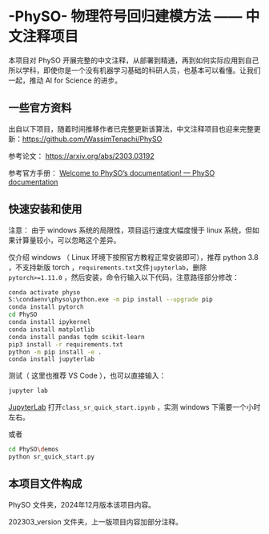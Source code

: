 # -PhySO- 物理符号回归建模方法 —— 中文注释项目



本项目对 PhySO 开展完整的中文注释，从部署到精通，再到如何实际应用到自己所以学科，即使你是一个没有机器学习基础的科研人员，也基本可以看懂。让我们一起，推动 AI for Science 的进步。

## 一些官方资料

出自以下项目，随着时间推移作者已完整更新该算法，中文注释项目也迎来完整更新：https://github.com/WassimTenachi/PhySO

参考论文： https://arxiv.org/abs/2303.03192

参考官方手册： [Welcome to PhySO’s documentation! — PhySO  documentation](https://physo.readthedocs.io/en/latest/)  



## 快速安装和使用

注意： 由于 windows 系统的局限性，项目运行速度大幅度慢于 linux 系统，但如果计算量较小，可以忽略这个差异。

仅介绍 windows （ Linux 环境下按照官方教程正常安装即可），推荐 python 3.8 ，不支持新版 torch ，`requirements.txt`文件`jupyterlab`，删除 `pytorch>=1.11.0` ，然后安装，命令行输入以下代码，注意路径部分修改：

```bash
conda activate physo
S:\condaenv\physo\python.exe -m pip install --upgrade pip
conda install pytorch
cd PhySO
conda install ipykernel
conda install matplotlib
conda install pandas tqdm scikit-learn
pip3 install -r requirements.txt
python -m pip install -e .
conda install jupyterlab
```

测试（ 这里也推荐 VS Code ），也可以直接输入：

```bash
jupyter lab
```

[JupyterLab](http://localhost:8888/lab) 打开`class_sr_quick_start.ipynb`  ，实测 windows 下需要一个小时左右。

或者

```bash
cd PhySO\demos
python sr_quick_start.py
```



## 本项目文件构成

PhySO 文件夹，2024年12月版本该项目内容。

202303_version 文件夹，上一版项目内容加部分注释。





